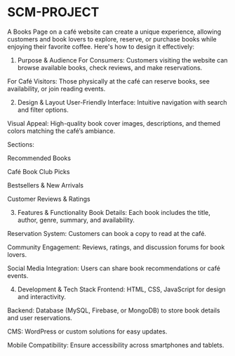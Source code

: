 # SCM-PROJECT
A Books Page on a café website can create a unique experience, allowing customers and book lovers to explore, reserve, or purchase books while enjoying their favorite coffee. Here's how to design it effectively:

1. Purpose & Audience
For Consumers: Customers visiting the website can browse available books, check reviews, and make reservations.

For Café Visitors: Those physically at the café can reserve books, see availability, or join reading events.

2. Design & Layout
User-Friendly Interface: Intuitive navigation with search and filter options.

Visual Appeal: High-quality book cover images, descriptions, and themed colors matching the café’s ambiance.

Sections:

Recommended Books

Café Book Club Picks

Bestsellers & New Arrivals

Customer Reviews & Ratings

3. Features & Functionality
Book Details: Each book includes the title, author, genre, summary, and availability.

Reservation System: Customers can book a copy to read at the café.

Community Engagement: Reviews, ratings, and discussion forums for book lovers.

Social Media Integration: Users can share book recommendations or café events.

4. Development & Tech Stack
Frontend: HTML, CSS, JavaScript for design and interactivity.

Backend: Database (MySQL, Firebase, or MongoDB) to store book details and user reservations.

CMS: WordPress or custom solutions for easy updates.

Mobile Compatibility: Ensure accessibility across smartphones and tablets.

